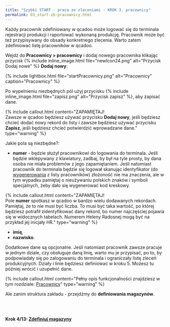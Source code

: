```yaml
---
title: "Szybki START - praca ze zleceniami - KROK 3. pracownicy"
permalink: 03_start-zb-pracownicy.html 
---
```


Każdy pracownik zdefiniowany w qcadoo może logować się do terminala rejestracji produkcji i raportować wykonaną produkcję. Pracownik może być też przypisywany do obsady konkretnego zlecenia. Warto zatem zdefiniować listę pracowników w qcadoo.

Wejdź do **Pracownicy > pracownicy** i dodaj nowego pracownika klikając przycisk {% include inline_image.html file="newIcon24.png" alt="Przycisk Dodaj nowe" %} **Dodaj nowy**:

{% include lightbox.html file="startPracownicy.png" alt="Pracownicy" caption="Pracownicy" %}

Po wypelnieniu niezbędnych pól użyj przycisku {% include inline_image.html file="zapisz.png" alt="Przycisk zapisz" %}, aby zapisać dane.

{% include callout.html content="ZAPAMIĘTAJ!<br/>Zawsze w qcadoo będziesz używać przycisku **Dodaj nowy**, jeśli będziesz chcieć dodać nowy rekord do listy i zawsze będziesz używać przycisku **Zapisz**, jeśli będziesz chcieć potwierdzić wprowadzane dane." type="warning" %}

Jakie pola są niezbędne?:
- **numer** - będzie służył pracownikowi do logowania do terminala. Jeśli będzie wklepywany z klawiatury, zadbaj, by był na tyle prosty, by dana osoba nie miała problemów z jego zapamiętaniem. Jeśli natomiast pracownik do terminala będzie się logował skanując identyfikator (do [wygenerowania](/pracownicy.html#jak-wydrukować-identyfikatory-pracownikom) z listy pracowników) złożoność nie ma znaczenia, ale w tym wypadku pamiętaj o nieużywaniu polskich znaków i symboli specjalnych, żeby dało się wygenerować kod kreskowy.

{% include callout.html content="ZAPAMIĘTAJ!<br/>Pole **numer** spotkasz w qcadoo w bardzo wielu dodawanych rekordach. Pamiętaj, że to nie musi być liczba. To musi być taka wartość, po której będziesz potrafił zidentyfikować dany rekord, bo numer najczęściej pojawia się w widocznych tabelach. Numerem Heleny Radosnej mogą być na przykład jej inicjały HR." type="warning" %}

- **imię**,
- **nazwisko**.

Dodatkowe dane są opcjonalne. Jeśli natomiast pracownik zawsze pracuje w jednym dziale, czy obsługuje daną linię, warto mu je przypisać, po to, by podpowiadały się po zalogowaniu do terminala i ograniczały listę zleceń produkcyjnych. Działy i linie będziesz definiować w kroku 5. Możesz tu później wrócić i uzupełnić dane.

{% include callout.html content="Pełny opis funkcjonalności znajdziesz w tym rozdziale: [Pracownicy](/pracownicy)" type="warning" %}


Ale zanim struktura zakładu - przejdźmy do **definiowania magazynów**.


<br/>
<br/>

**Krok 4/13: [Zdefiniuj magazyny](/04_start-zb-magazyny)**